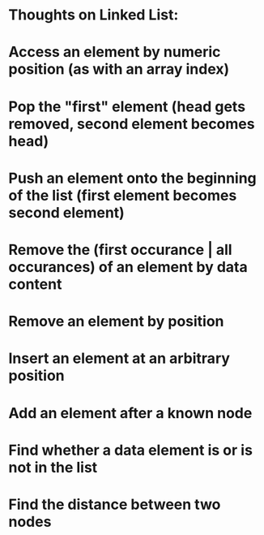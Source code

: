 # Thoughts on Linked List: 
# Access an element by numeric position (as with an array index)
# Pop the "first" element (head gets removed, second element becomes head)
# Push an element onto the beginning of the list (first element becomes second element)
# Remove the (first occurance | all occurances) of an element by data content
# Remove an element by position
# Insert an element at an arbitrary position
# Add an element after a known node
# Find whether a data element is or is not in the list
# Find the distance between two nodes
